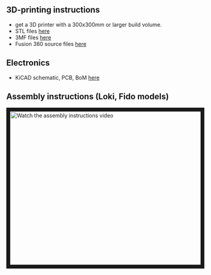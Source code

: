 ## 3D-printing instructions

- get a 3D printer with a 300x300mm or larger build volume.
- STL files [here](https://github.com/makerspet/makerspet_snoopy/tree/main/hardware/stl/)
- 3MF files [here](https://github.com/makerspet/makerspet_snoopy/tree/main/hardware/3mf/)
- Fusion 360 source files [here](https://github.com/makerspet/makerspet_snoopy/tree/main/hardware/fusion360)

## Electronics
- KiCAD schematic, PCB, BoM [here](https://github.com/makerspet/makerspet_snoopy/tree/main/hardware/kicad)

## Assembly instructions (Loki, Fido models)

<a href="http://www.youtube.com/watch?feature=player_embedded&v=WPB2B1DPf_s" target="_blank">
 <img src="http://img.youtube.com/vi/WPB2B1DPf_s/maxresdefault.jpg" alt="Watch the assembly instructions video" width="720" height="405" border="10" />
</a>
